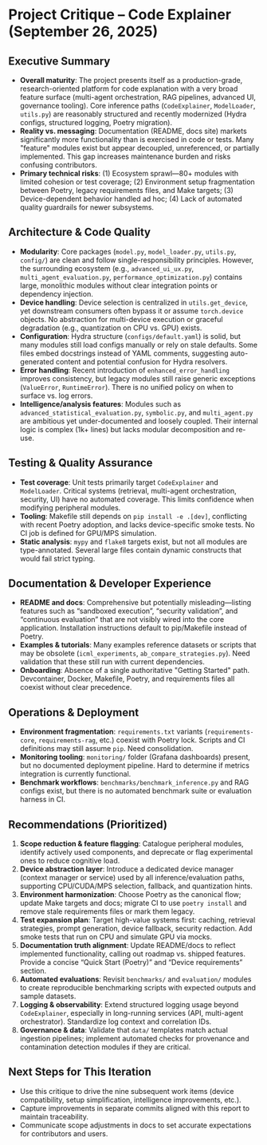 # Project Critique – Code Explainer (September 26, 2025)

## Executive Summary
- **Overall maturity**: The project presents itself as a production-grade, research-oriented platform for code explanation with a very broad feature surface (multi-agent orchestration, RAG pipelines, advanced UI, governance tooling). Core inference paths (`CodeExplainer`, `ModelLoader`, `utils.py`) are reasonably structured and recently modernized (Hydra configs, structured logging, Poetry migration).
- **Reality vs. messaging**: Documentation (README, docs site) markets significantly more functionality than is exercised in code or tests. Many "feature" modules exist but appear decoupled, unreferenced, or partially implemented. This gap increases maintenance burden and risks confusing contributors.
- **Primary technical risks**: (1) Ecosystem sprawl—80+ modules with limited cohesion or test coverage; (2) Environment setup fragmentation between Poetry, legacy requirements files, and Make targets; (3) Device-dependent behavior handled ad hoc; (4) Lack of automated quality guardrails for newer subsystems.

## Architecture & Code Quality
- **Modularity**: Core packages (`model.py`, `model_loader.py`, `utils.py`, `config/`) are clean and follow single-responsibility principles. However, the surrounding ecosystem (e.g., `advanced_ui_ux.py`, `multi_agent_evaluation.py`, `performance_optimization.py`) contains large, monolithic modules without clear integration points or dependency injection.
- **Device handling**: Device selection is centralized in `utils.get_device`, yet downstream consumers often bypass it or assume `torch.device` objects. No abstraction for multi-device execution or graceful degradation (e.g., quantization on CPU vs. GPU) exists.
- **Configuration**: Hydra structure (`configs/default.yaml`) is solid, but many modules still load configs manually or rely on stale defaults. Some files embed docstrings instead of YAML comments, suggesting auto-generated content and potential confusion for Hydra resolvers.
- **Error handling**: Recent introduction of `enhanced_error_handling` improves consistency, but legacy modules still raise generic exceptions (`ValueError`, `RuntimeError`). There is no unified policy on when to surface vs. log errors.
- **Intelligence/analysis features**: Modules such as `advanced_statistical_evaluation.py`, `symbolic.py`, and `multi_agent.py` are ambitious yet under-documented and loosely coupled. Their internal logic is complex (1k+ lines) but lacks modular decomposition and re-use.

## Testing & Quality Assurance
- **Test coverage**: Unit tests primarily target `CodeExplainer` and `ModelLoader`. Critical systems (retrieval, multi-agent orchestration, security, UI) have no automated coverage. This limits confidence when modifying peripheral modules.
- **Tooling**: Makefile still depends on `pip install -e .[dev]`, conflicting with recent Poetry adoption, and lacks device-specific smoke tests. No CI job is defined for GPU/MPS simulation.
- **Static analysis**: `mypy` and `flake8` targets exist, but not all modules are type-annotated. Several large files contain dynamic constructs that would fail strict typing.

## Documentation & Developer Experience
- **README and docs**: Comprehensive but potentially misleading—listing features such as “sandboxed execution”, “security validation”, and “continuous evaluation” that are not visibly wired into the core application. Installation instructions default to pip/Makefile instead of Poetry.
- **Examples & tutorials**: Many examples reference datasets or scripts that may be obsolete (`icml_experiments`, `ab_compare_strategies.py`). Need validation that these still run with current dependencies.
- **Onboarding**: Absence of a single authoritative "Getting Started" path. Devcontainer, Docker, Makefile, Poetry, and requirements files all coexist without clear precedence.

## Operations & Deployment
- **Environment fragmentation**: `requirements.txt` variants (`requirements-core`, `requirements-rag`, etc.) coexist with Poetry lock. Scripts and CI definitions may still assume `pip`. Need consolidation.
- **Monitoring tooling**: `monitoring/` folder (Grafana dashboards) present, but no documented deployment pipeline. Hard to determine if metrics integration is currently functional.
- **Benchmark workflows**: `benchmarks/benchmark_inference.py` and RAG configs exist, but there is no automated benchmark suite or evaluation harness in CI.

## Recommendations (Prioritized)
1. **Scope reduction & feature flagging**: Catalogue peripheral modules, identify actively used components, and deprecate or flag experimental ones to reduce cognitive load.
2. **Device abstraction layer**: Introduce a dedicated device manager (context manager or service) used by all inference/evaluation paths, supporting CPU/CUDA/MPS selection, fallback, and quantization hints.
3. **Environment harmonization**: Choose Poetry as the canonical flow; update Make targets and docs; migrate CI to use `poetry install` and remove stale requirements files or mark them legacy.
4. **Test expansion plan**: Target high-value systems first: caching, retrieval strategies, prompt generation, device fallback, security redaction. Add smoke tests that run on CPU and simulate GPU via mocks.
5. **Documentation truth alignment**: Update README/docs to reflect implemented functionality, calling out roadmap vs. shipped features. Provide a concise “Quick Start (Poetry)” and “Device requirements” section.
6. **Automated evaluations**: Revisit `benchmarks/` and `evaluation/` modules to create reproducible benchmarking scripts with expected outputs and sample datasets.
7. **Logging & observability**: Extend structured logging usage beyond `CodeExplainer`, especially in long-running services (API, multi-agent orchestrator). Standardize log context and correlation IDs.
8. **Governance & data**: Validate that `data/` templates match actual ingestion pipelines; implement automated checks for provenance and contamination detection modules if they are critical.

## Next Steps for This Iteration
- Use this critique to drive the nine subsequent work items (device compatibility, setup simplification, intelligence improvements, etc.).
- Capture improvements in separate commits aligned with this report to maintain traceability.
- Communicate scope adjustments in docs to set accurate expectations for contributors and users.
